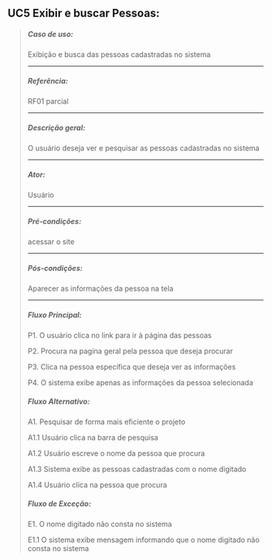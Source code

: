 ## UC5 Exibir e buscar Pessoas:

> ##### Caso de uso:
>
> Exibição e busca das pessoas cadastradas no sistema
> <hr>
>
> ##### Referência:
>
> RF01 parcial
> <hr>
>
> ##### Descrição geral:
>
> O usuário deseja ver e pesquisar as pessoas cadastradas no sistema
> <hr>
>
> ##### Ator:
> 
> Usuário
> <hr>
>
> ##### Pré-condições:
> 
> acessar o site
> <hr>
>
> ##### Pós-condições:
> 
> Aparecer as informações da pessoa na tela
> <hr>
>
> ##### Fluxo Principal:
> 
> P1. O usuário clica no link para ir à página das pessoas
> 
> P2. Procura na pagina geral pela pessoa que deseja procurar
> 
> P3. Clica na pessoa específica que deseja ver as informações
> 
> P4. O sistema exibe apenas as informações da pessoa selecionada
> 
> ##### Fluxo Alternativo:
> 
> A1. Pesquisar de forma mais eficiente o projeto
> 
> A1.1 Usuário clica na barra de pesquisa
> 
> A1.2 Usuário escreve o nome da pessoa que procura
> 
> A1.3 Sistema exibe as pessoas cadastradas com o nome digitado
> 
> A1.4 Usuário clica na pessoa que procura
> 
> ##### Fluxo de Exceção:
> 
> E1. O nome digitado não consta no sistema
> 
> E1.1 O sistema exibe mensagem informando que o nome digitado não consta no sistema
